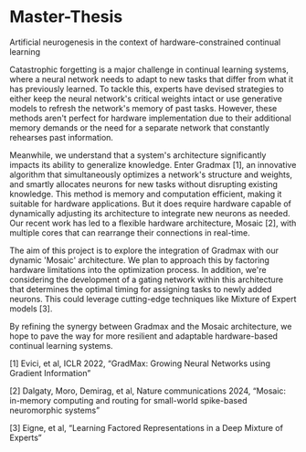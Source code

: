 # Master-Thesis
Artificial neurogenesis in the context of hardware-constrained continual learning

Catastrophic forgetting is a major challenge in continual learning systems, where a neural network needs to adapt to new tasks that differ from what it has previously learned. To tackle this, experts have devised strategies to either keep the neural network's critical weights intact or use generative models to refresh the network's memory of past tasks. However, these methods aren't perfect for hardware implementation due to their additional memory demands or the need for a separate network that constantly rehearses past information.



Meanwhile, we understand that a system's architecture significantly impacts its ability to generalize knowledge. Enter Gradmax [1], an innovative algorithm that simultaneously optimizes a network's structure and weights, and smartly allocates neurons for new tasks without disrupting existing knowledge. This method is memory and computation efficient, making it suitable for hardware applications. But it does require hardware capable of dynamically adjusting its architecture to integrate new neurons as needed. Our recent work has led to a flexible hardware architecture, Mosaic [2], with multiple cores that can rearrange their connections in real-time.

 

The aim of this project is to explore the integration of Gradmax with our dynamic 'Mosaic' architecture. We plan to approach this by factoring hardware limitations into the optimization process. In addition, we're considering the development of a gating network within this architecture that determines the optimal timing for assigning tasks to newly added neurons. This could leverage cutting-edge techniques like Mixture of Expert models [3].

 

By refining the synergy between Gradmax and the Mosaic architecture, we hope to pave the way for more resilient and adaptable hardware-based continual learning systems.

 

 

[1] Evici, et al, ICLR 2022, “GradMax: Growing Neural Networks using Gradient Information”

[2] Dalgaty, Moro, Demirag, et al, Nature communications 2024, “Mosaic: in-memory computing and routing for small-world spike-based neuromorphic systems”

[3] Eigne, et al, “Learning Factored Representations in a Deep Mixture of Experts”
